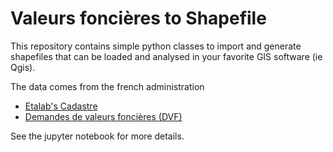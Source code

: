 # Valeurs foncières to Shapefile

This repository contains simple python classes to import and generate shapefiles that can be loaded and analysed in your favorite GIS software (ie Qgis).

The data comes from the french administration
- [Etalab's Cadastre](https://cadastre.data.gouv.fr/data/etalab-cadastre/)
- [Demandes de valeurs foncières (DVF)](https://www.data.gouv.fr/fr/datasets/demandes-de-valeurs-foncieres/)

See the jupyter notebook for more details.
